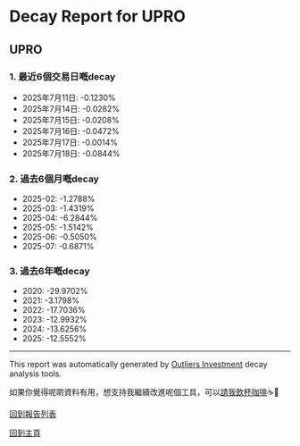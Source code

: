 # Decay Report for UPRO

## UPRO

### 1. 最近6個交易日嘅decay

- 2025年7月11日: -0.1230%
- 2025年7月14日: -0.0282%
- 2025年7月15日: -0.0208%
- 2025年7月16日: -0.0472%
- 2025年7月17日: -0.0014%
- 2025年7月18日: -0.0844%

### 2. 過去6個月嘅decay

- 2025-02: -1.2788%
- 2025-03: -1.4319%
- 2025-04: -6.2844%
- 2025-05: -1.5142%
- 2025-06: -0.5050%
- 2025-07: -0.6871%

### 3. 過去6年嘅decay

- 2020: -29.9702%
- 2021: -3.1798%
- 2022: -17.7036%
- 2023: -12.9932%
- 2024: -13.6256%
- 2025: -12.5552%

------------------------------
This report was automatically generated by [Outliers Investment](https://outliersecon.github.io/Outliers-Investment/) decay analysis tools.

如果你覺得呢啲資料有用，想支持我繼續改進呢個工具，可以[請我飲杯咖啡](https://buymeacoffee.com/outliersecon)☕🙏

[回到報告列表](https://outliersecon.github.io/Outliers-Investment/reports/reports_public)

[回到主頁](https://outliersecon.github.io/Outliers-Investment/)